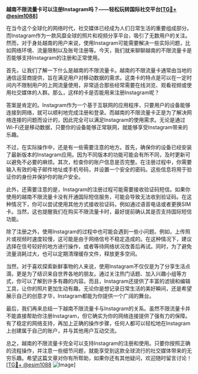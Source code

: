 **越南不限流量卡可以注册Instagram吗？——轻松玩转国际社交平台[[TG💪+ @esim1088](https://t.me/s/esim1088)]**

在当今这个全球化的网络时代，社交媒体已经成为人们日常生活的重要组成部分。而Instagram作为一款风靡全球的照片和视频分享平台，吸引了无数用户的关注。然而，对于身处越南的用户来说，使用Instagram可能需要解决一些实际问题，比如网络环境、流量限制以及账号注册等。今天，我们就来聊聊越南的不限流量卡是否能够支持Instagram的注册和正常使用。

首先，让我们了解一下什么是越南的不限流量卡。越南的不限流量卡通常由当地的通信运营商提供，旨在满足用户对移动数据的需求。这类卡的特点是可以在一定时间内不限制用户的上网流量使用，非常适合那些经常需要在线浏览、观看视频或使用社交媒体的人群。那么，这样的卡是否能用来注册Instagram呢？

答案是肯定的。Instagram作为一个基于互联网的应用程序，只要用户的设备能够连接到网络，就可以顺利地完成注册和登录。而越南的不限流量卡正是为了解决网络连接的问题而设计的，因此完全可以满足Instagram的使用需求。无论是通过Wi-Fi还是移动数据，只要你的设备能够正常联网，就能够享受Instagram带来的乐趣。

不过，在实际操作中，还是有一些需要注意的地方。首先，确保你的设备已经安装了最新版本的Instagram应用。因为不同版本的功能可能会有所不同，及时更新可以避免不必要的麻烦。其次，检查你的账户信息是否完整。在注册过程中，你需要输入有效的电子邮件地址或手机号码，并设置一个安全的密码。这些信息将用于验证你的身份并保护你的账户安全。

此外，还需要注意的是，Instagram的注册过程可能需要接收验证码短信。如果你使用的越南不限流量卡没有开通国际短信服务，可能会导致无法收到验证码。在这种情况下，你可以尝试使用其他方式接收验证码，例如通过语音电话或者更换SIM卡。当然，这也提醒我们在购买不限流量卡时，最好提前确认其是否支持国际短信功能。

除了注册之外，使用Instagram的过程中也可能会遇到一些小问题。例如，上传照片或视频时速度较慢，这可能是由于网络信号不稳定造成的。在这种情况下，建议选择在信号较好的地方进行操作，或者等待网络状况改善后再试。同时，为了避免流量消耗过大，也可以定期清理缓存文件，释放更多空间。

当然，对于喜欢探索新鲜事物的人来说，使用Instagram不仅仅是为了分享生活点滴，更是为了结识来自世界各地的朋友。通过关注热门话题、加入兴趣小组等方式，你可以了解到许多有趣的内容。而且，Instagram还提供了丰富的滤镜和编辑工具，让你的照片更加生动有趣。无论你是想记录日常生活的美好瞬间，还是希望展示自己的创意才华，Instagram都能为你提供一个广阔的舞台。

最后，我们再来总结一下越南不限流量卡与Instagram的关系。虽然不限流量卡并不能直接帮助你注册Instagram，但它确实为你的网络连接提供了强有力的保障。有了稳定的网络支持，再加上正确的操作步骤，任何人都可以轻松地在Instagram上创建属于自己的账户，并与其他用户互动交流。

总之，越南的不限流量卡完全可以支持Instagram的注册和使用。只要你按照正确的流程操作，并注意一些细节问题，就能享受到这款全球流行的社交媒体带来的无穷乐趣。希望这篇文章对你有所帮助，如果你还有其他疑问，欢迎随时留言讨论！[[TG💪+ @esim1088](https://t.me/s/esim1088) ![Image](https://i.postimg.cc/4NQfJmqS/Snipaste-2025-05-13-00-14-12.png)]